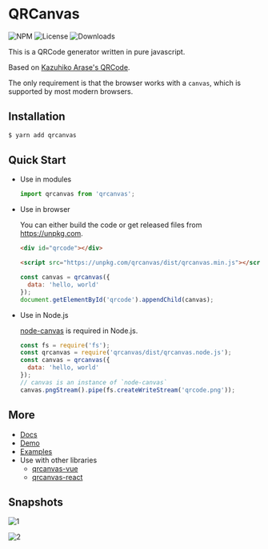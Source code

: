 QRCanvas
===

![NPM](https://img.shields.io/npm/v/qrcanvas.svg)
![License](https://img.shields.io/npm/l/qrcanvas.svg)
![Downloads](https://img.shields.io/npm/dt/qrcanvas.svg)

This is a QRCode generator written in pure javascript.

Based on [Kazuhiko Arase's QRCode](http://www.d-project.com/).

The only requirement is that the browser works with a `canvas`,
which is supported by most modern browsers.

Installation
---

``` sh
$ yarn add qrcanvas
```

Quick Start
---

* Use in modules

  ``` js
  import qrcanvas from 'qrcanvas';
  ```

* Use in browser

  You can either build the code or get released files from <https://unpkg.com>.

  ``` html
  <div id="qrcode"></div>

  <script src="https://unpkg.com/qrcanvas/dist/qrcanvas.min.js"></script>
  ```

  ``` js
  const canvas = qrcanvas({
    data: 'hello, world'
  });
  document.getElementById('qrcode').appendChild(canvas);
  ```

* Use in Node.js

  [node-canvas](https://github.com/Automattic/node-canvas) is required in Node.js.

  ``` js
  const fs = require('fs');
  const qrcanvas = require('qrcanvas/dist/qrcanvas.node.js');
  const canvas = qrcanvas({
    data: 'hello, world'
  });
  // canvas is an instance of `node-canvas`
  canvas.pngStream().pipe(fs.createWriteStream('qrcode.png'));
  ```

More
---
- [Docs](https://github.com/gera2ld/qrcanvas/wiki)
- [Demo](https://gera2ld.github.io/qrcanvas/)
- [Examples](https://gera2ld.github.io/qrcanvas/examples/)
- Use with other libraries
  - [qrcanvas-vue](https://github.com/gera2ld/qrcanvas-vue)
  - [qrcanvas-react](https://github.com/gera2ld/qrcanvas-react)

Snapshots
---

![1](https://user-images.githubusercontent.com/3139113/39859468-8acec31a-546c-11e8-83b6-10e889423e88.png)

![2](https://user-images.githubusercontent.com/3139113/39859482-9b6c0d68-546c-11e8-83cd-d03a148c3e70.png)
